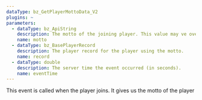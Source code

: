 ```yaml
---
dataType: bz_GetPlayerMottoData_V2
plugins: ~
parameters:
  - dataType: bz_ApiString
    description: The motto of the joining player. This value may ve overwritten to change the motto of a player.
    name: motto
  - dataType: bz_BasePlayerRecord
    description: The player record for the player using the motto.
    name: record
  - dataType: double
    description: The server time the event occurred (in seconds).
    name: eventTime
---
```


This event is called when the player joins. It gives us the motto of the player
